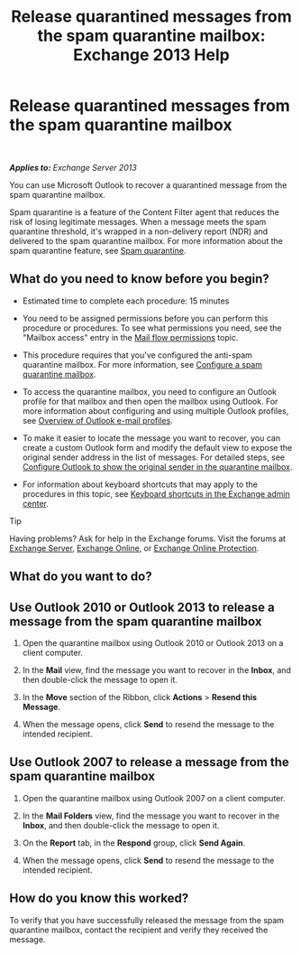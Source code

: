 ﻿---
title: 'Release quarantined messages from the spam quarantine mailbox: Exchange 2013 Help'
TOCTitle: Release quarantined messages from the spam quarantine mailbox
ms:assetid: 7a86bfde-f868-4689-bdec-5f01e52b510d
ms:mtpsurl: https://technet.microsoft.com/en-us/library/Aa998920(v=EXCHG.150)
ms:contentKeyID: 49345049
ms.date: 12/09/2016
mtps_version: v=EXCHG.150
---

# Release quarantined messages from the spam quarantine mailbox

 

_**Applies to:** Exchange Server 2013_


You can use Microsoft Outlook to recover a quarantined message from the spam quarantine mailbox.

Spam quarantine is a feature of the Content Filter agent that reduces the risk of losing legitimate messages. When a message meets the spam quarantine threshold, it's wrapped in a non-delivery report (NDR) and delivered to the spam quarantine mailbox. For more information about the spam quarantine feature, see [Spam quarantine](spam-quarantine-exchange-2013-help.md).

## What do you need to know before you begin?

  - Estimated time to complete each procedure: 15 minutes

  - You need to be assigned permissions before you can perform this procedure or procedures. To see what permissions you need, see the "Mailbox access" entry in the [Mail flow permissions](mail-flow-permissions-exchange-2013-help.md) topic.

  - This procedure requires that you've configured the anti-spam quarantine mailbox. For more information, see [Configure a spam quarantine mailbox](configure-a-spam-quarantine-mailbox-exchange-2013-help.md).

  - To access the quarantine mailbox, you need to configure an Outlook profile for that mailbox and then open the mailbox using Outlook. For more information about configuring and using multiple Outlook profiles, see [Overview of Outlook e-mail profiles](https://go.microsoft.com/fwlink/p/?linkid=178975).

  - To make it easier to locate the message you want to recover, you can create a custom Outlook form and modify the default view to expose the original sender address in the list of messages. For detailed steps, see [Configure Outlook to show the original sender in the quarantine mailbox](configure-outlook-to-show-the-original-sender-in-the-quarantine-mailbox-exchange-2013-help.md).

  - For information about keyboard shortcuts that may apply to the procedures in this topic, see [Keyboard shortcuts in the Exchange admin center](keyboard-shortcuts-in-the-exchange-admin-center-exchange-online-protection-help.md).


> [!TIP]
> Having problems? Ask for help in the Exchange forums. Visit the forums at <A href="https://go.microsoft.com/fwlink/p/?linkid=60612">Exchange Server</A>, <A href="https://go.microsoft.com/fwlink/p/?linkid=267542">Exchange Online</A>, or <A href="https://go.microsoft.com/fwlink/p/?linkid=285351">Exchange Online Protection</A>.



## What do you want to do?

## Use Outlook 2010 or Outlook 2013 to release a message from the spam quarantine mailbox

1.  Open the quarantine mailbox using Outlook 2010 or Outlook 2013 on a client computer.

2.  In the **Mail** view, find the message you want to recover in the **Inbox**, and then double-click the message to open it.

3.  In the **Move** section of the Ribbon, click **Actions** \> **Resend this Message**.

4.  When the message opens, click **Send** to resend the message to the intended recipient.

## Use Outlook 2007 to release a message from the spam quarantine mailbox

1.  Open the quarantine mailbox using Outlook 2007 on a client computer.

2.  In the **Mail Folders** view, find the message you want to recover in the **Inbox**, and then double-click the message to open it.

3.  On the **Report** tab, in the **Respond** group, click **Send Again**.

4.  When the message opens, click **Send** to resend the message to the intended recipient.

## How do you know this worked?

To verify that you have successfully released the message from the spam quarantine mailbox, contact the recipient and verify they received the message.

